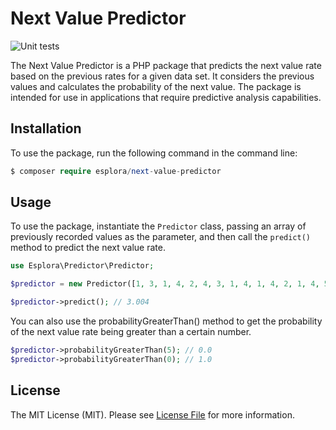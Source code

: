 #  Next Value Predictor

![Unit tests](https://github.com/esplora/next-value-predictor/workflows/Unit%20tests/badge.svg)

The Next Value Predictor is a PHP package that predicts the next value rate based on the previous rates for a given data set. 
It considers the previous values and calculates the probability of the next value. 
The package is intended for use in applications that require predictive analysis capabilities.

## Installation

To use the package, run the following command in the command line:

```php
$ composer require esplora/next-value-predictor
```

## Usage

To use the package, instantiate the `Predictor` class, passing an array of previously recorded values as the parameter, and then call the `predict()` method to predict the next value rate.

```php
use Esplora\Predictor\Predictor;

$predictor = new Predictor([1, 3, 1, 4, 2, 4, 3, 1, 4, 1, 4, 2, 1, 4, 5]);

$predictor->predict(); // 3.004
```

You can also use the probabilityGreaterThan() method to get the probability of the next value rate being greater than a certain number.

```php
$predictor->probabilityGreaterThan(5); // 0.0
$predictor->probabilityGreaterThan(0); // 1.0
```

## License

The MIT License (MIT). Please see [License File](LICENSE.md) for more information.
